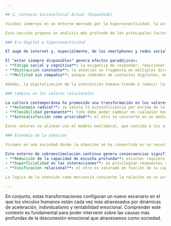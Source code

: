```yaml
---

## 2. Contexto Sociocultural Actual (Expandido)

Vivimos inmersos en un entorno marcado por la hiperconectividad, la aceleración constante y una sobreexposición sin precedentes. La tecnología digital ha modificado radicalmente nuestras formas de comunicarnos, trabajar, consumir e incluso amar. Estas transformaciones, lejos de ser neutras, configuran una nueva lógica relacional en la que los vínculos humanos se ven atravesados por nuevas tensiones, ansiedades y carencias.

Esta sección propone un análisis más profundo de los principales factores socioculturales que conforman el ecosistema actual y que favorecen la desconexión emocional como fenómeno generalizado.

### Era digital e hiperconectividad

El auge de internet y, especialmente, de los smartphones y redes sociales, ha instaurado un nuevo paradigma de comunicación: permanente, ubicuo, acelerado. Nunca antes habíamos tenido acceso a tanta información ni tantas formas de contactar con otros. Sin embargo, esta conectividad permanente no garantiza profundidad ni vínculo genuino.

El "estar siempre disponibles" genera efectos paradójicos:
- **Fatiga social y cognitiva**: la exigencia de responder, reaccionar o estar atento a múltiples canales de interacción simultáneos provoca agotamiento mental y emocional.
- **Distracción constante**: la atención se fragmenta en múltiples direcciones, dificultando la presencia plena en el aquí y ahora, condición indispensable para la conexión emocional.
- **Multitud sin compañía**: aunque rodeados de contactos digitales, muchos experimentan una profunda sensación de soledad e invisibilidad emocional.

Además, la digitalización de la interacción humana tiende a reducir la comunicación a imágenes, emojis y mensajes breves, lo cual empobrece la expresión emocional y genera malentendidos afectivos.

### Cambios en los valores relacionales

La cultura contemporánea ha promovido una transformación en los valores que guían nuestras relaciones. Se observa un desplazamiento desde principios como el compromiso, la lealtad o la estabilidad hacia otros como:
- **Autonomía radical**: se valora la autosuficiencia por encima de la interdependencia, lo que puede dificultar la construcción de lazos duraderos.
- **Flexibilidad permanente**: todo debe poder cambiar en cualquier momento, incluso las relaciones, lo que crea inestabilidad afectiva.
- **Autosatisfacción como prioridad**: el otro se convierte en un medio para la autorrealización, no en un fin en sí mismo.

Estos valores se alinean con el modelo neoliberal, que concibe a los sujetos como empresas individuales que deben optimizar su rendimiento, imagen y emocionalidad. En ese contexto, los vínculos se evalúan en términos de costo-beneficio, y el afecto tiende a mercantilizarse.

### Economía de la atención

Vivimos en una sociedad donde la atención se ha convertido en un recurso escaso y altamente codiciado. Las plataformas digitales están diseñadas para capturar y retener nuestra atención mediante técnicas de persuasión conductual, como las notificaciones constantes, el scroll infinito y los algoritmos de personalización.

Este entorno de sobreestimulación continua genera consecuencias significativas para las relaciones humanas:
- **Reducción de la capacidad de escucha profunda**: escuchar requiere atención sostenida, algo cada vez más difícil de ejercer.
- **Superficialidad en las interacciones**: se privilegian respuestas rápidas y contenidos virales sobre conversaciones significativas y pausadas.
- **Cosificación relacional**: el otro es valorado en función de su capacidad de entretener, estimular o gratificar; si no cumple esa función, se vuelve prescindible.

La lógica de la atención como mercancía convierte la relación en un acto de consumo, donde el lazo se debilita si no ofrece un retorno inmediato o sensacional.

---
```


En conjunto, estas transformaciones configuran un nuevo escenario en el que los vínculos humanos están cada vez más atravesados por dinámicas de aceleración, individualismo y rentabilidad emocional. Comprender este contexto es fundamental para poder intervenir sobre las causas más profundas de la desconexión emocional que atravesamos como sociedad.


